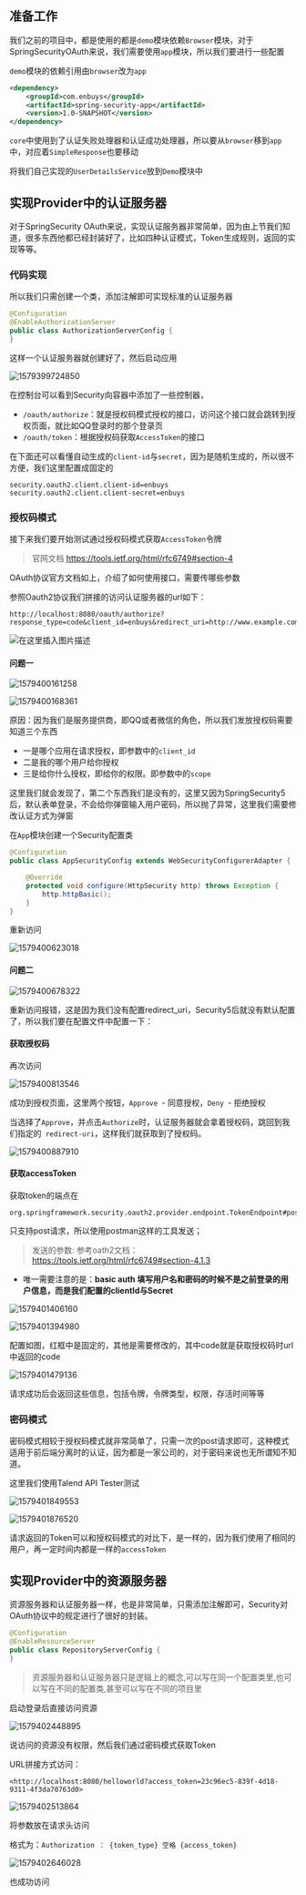 ## 准备工作

我们之前的项目中，都是使用的都是`demo`模块依赖`Browser`模块，对于SpringSecurityOAuth来说，我们需要使用`app`模块，所以我们要进行一些配置

`demo`模块的依赖引用由`browser`改为`app`

```xml
<dependency>
    <groupId>com.enbuys</groupId>
    <artifactId>spring-security-app</artifactId>
    <version>1.0-SNAPSHOT</version>
</dependency>
```

`core`中使用到了认证失败处理器和认证成功处理器，所以要从`browser`移到`app`中，对应着`SimpleResponse`也要移动

将我们自己实现的`UserDetailsService`放到`Demo`模块中

## 实现Provider中的认证服务器

对于SpringSecurity OAuth来说，实现认证服务器非常简单，因为由上节我们知道，很多东西他都已经封装好了，比如四种认证模式，Token生成规则，返回的实现等等。

### 代码实现

所以我们只需创建一个类，添加注解即可实现标准的认证服务器

```java
@Configuration
@EnableAuthorizationServer
public class AuthorizationServerConfig {
}
```

这样一个认证服务器就创建好了，然后启动应用

![1579399724850](../image/1579399724850.png)

在控制台可以看到Security向容器中添加了一些控制器，

- `/oauth/authorize`：就是授权码模式授权的接口，访问这个接口就会跳转到授权页面，就比如QQ登录时的那个登录页
- `/oauth/token`：根据授权码获取`AccessToken`的接口

在下面还可以看懂自动生成的`client-id`与`secret`，因为是随机生成的，所以很不方便，我们这里配置成固定的

```properties
security.oauth2.client.client-id=enbuys
security.oauth2.client.client-secret=enbuys
```

### 授权码模式

接下来我们要开始测试通过授权码模式获取`AccessToken`令牌

>  官网文档 <https://tools.ietf.org/html/rfc6749#section-4>

OAuth协议官方文档如上，介绍了如何使用接口，需要传哪些参数

参照Oauth2协议我们拼接的访问认证服务器的url如下：

```
http://localhost:8080/oauth/authorize?response_type=code&client_id=enbuys&redirect_uri=http://www.example.com&scope=all
```

![在这里插入图片描述](../image/20191014231323899.png)

#### 问题一

![1579400161258](../image/1579400161258.png)

![1579400168361](../image/1579400168361.png)

原因：因为我们是服务提供商，即QQ或者微信的角色，所以我们发放授权码需要知道三个东西

- 一是哪个应用在请求授权，即参数中的`client_id`
- 二是我的哪个用户给你授权
- 三是给你什么授权，即给你的权限。即参数中的`scope`

这里我们就会发现了，第二个东西我们是没有的，这里又因为SpringSecurity5后，默认表单登录，不会给你弹窗输入用户密码，所以抛了异常，这里我们需要修改认证方式为弹窗

在`App`模块创建一个Security配置类

```java
@Configuration
public class AppSecurityConfig extends WebSecurityConfigurerAdapter {

    @Override
    protected void configure(HttpSecurity http) throws Exception {
        http.httpBasic();
    }
}
```

重新访问

![1579400623018](../image/1579400623018.png)

#### 问题二

![1579400678322](../image/1579400678322.png)

重新访问报错，这是因为我们没有配置redirect_uri，Security5后就没有默认配置了，所以我们要在配置文件中配置一下：



#### 获取授权码

再次访问

![1579400813546](../image/1579400813546.png)

成功到授权页面，这里两个按钮，`Approve `- 同意授权，`Deny `- 拒绝授权

当选择了`Approve`，并点击`Authorize`时，认证服务器就会拿着授权码，跳回到我们指定的` redirect-uri`，这样我们就获取到了授权码。

![1579400887910](../image/1579400887910.png)

#### 获取accessToken

获取token的端点在

```
org.springframework.security.oauth2.provider.endpoint.TokenEndpoint#postAccessToken
```

只支持post请求，所以使用postman这样的工具发送；

>  发送的参数: 参考oath2文档：https://tools.ietf.org/html/rfc6749#section-4.1.3

* 唯一需要注意的是：**basic auth 填写用户名和密码的时候不是之前登录的用户信息，而是我们配置的clientId与Secret**

![1579401406160](../image/1579401406160.png)

![1579401394980](../image/1579401394980.png)

配置如图，红框中是固定的，其他是需要修改的，其中code就是获取授权码时url中返回的code

![1579401479136](../image/1579401479136.png)

请求成功后会返回这些信息，包括令牌，令牌类型，权限，存活时间等等

### 密码模式

密码模式相较于授权码模式就非常简单了，只需一次的post请求即可，这种模式适用于前后端分离时的认证，因为都是一家公司的，对于密码来说也无所谓知不知道。

这里我们使用Talend API Tester测试

![1579401849553](../image/1579401849553.png)

![1579401876520](../image/1579401876520.png)

请求返回的Token可以和授权码模式的对比下，是一样的，因为我们使用了相同的用户，再一定时间内都是一样的`accessToken`

## 实现Provider中的资源服务器

资源服务器和认证服务器一样，也是非常简单，只需添加注解即可，Security对OAuth协议中的规定进行了很好的封装。

```java
@Configuration
@EnableResourceServer
public class RepositoryServerConfig {
}
```

>资源服务器和认证服务器只是逻辑上的概念,可以写在同一个配置类里,也可以写在不同的配置类,甚至可以写在不同的项目里

启动登录后直接访问资源

![1579402448895](../image/1579402448895.png)

说访问的资源没有权限，然后我们通过密码模式获取Token

URL拼接方式访问：

`<http://localhost:8080/helloworld?access_token=23c96ec5-839f-4d18-9311-4f3da70763d0>`

![1579402513864](../image/1579402513864.png)

将参数放在请求头访问

格式为：`Authorization ： {token_type} 空格 {access_token}`

![1579402646028](../image/1579402646028.png)

也成功访问